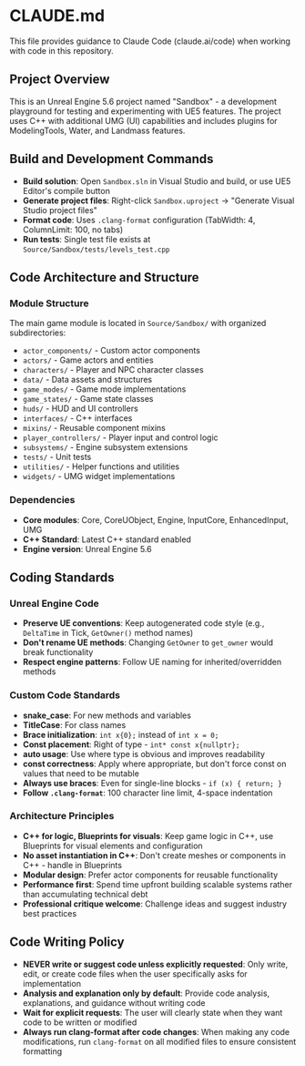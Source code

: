# CLAUDE.md

This file provides guidance to Claude Code (claude.ai/code) when working with code in this repository.

## Project Overview
This is an Unreal Engine 5.6 project named "Sandbox" - a development playground for testing and experimenting with UE5 features. The project uses C++ with additional UMG (UI) capabilities and includes plugins for ModelingTools, Water, and Landmass features.

## Build and Development Commands
- **Build solution**: Open `Sandbox.sln` in Visual Studio and build, or use UE5 Editor's compile button
- **Generate project files**: Right-click `Sandbox.uproject` → "Generate Visual Studio project files"
- **Format code**: Uses `.clang-format` configuration (TabWidth: 4, ColumnLimit: 100, no tabs)
- **Run tests**: Single test file exists at `Source/Sandbox/tests/levels_test.cpp`

## Code Architecture and Structure

### Module Structure
The main game module is located in `Source/Sandbox/` with organized subdirectories:
- `actor_components/` - Custom actor components
- `actors/` - Game actors and entities
- `characters/` - Player and NPC character classes
- `data/` - Data assets and structures
- `game_modes/` - Game mode implementations
- `game_states/` - Game state classes
- `huds/` - HUD and UI controllers
- `interfaces/` - C++ interfaces
- `mixins/` - Reusable component mixins
- `player_controllers/` - Player input and control logic
- `subsystems/` - Engine subsystem extensions
- `tests/` - Unit tests
- `utilities/` - Helper functions and utilities
- `widgets/` - UMG widget implementations

### Dependencies
- **Core modules**: Core, CoreUObject, Engine, InputCore, EnhancedInput, UMG
- **C++ Standard**: Latest C++ standard enabled
- **Engine version**: Unreal Engine 5.6

## Coding Standards

### Unreal Engine Code
- **Preserve UE conventions**: Keep autogenerated code style (e.g., `DeltaTime` in Tick, `GetOwner()` method names)
- **Don't rename UE methods**: Changing `GetOwner` to `get_owner` would break functionality
- **Respect engine patterns**: Follow UE naming for inherited/overridden methods

### Custom Code Standards
- **snake_case**: For new methods and variables
- **TitleCase**: For class names
- **Brace initialization**: `int x{0};` instead of `int x = 0;`
- **Const placement**: Right of type - `int* const x{nullptr};`
- **auto usage**: Use where type is obvious and improves readability
- **const correctness**: Apply where appropriate, but don't force const on values that need to be mutable
- **Always use braces**: Even for single-line blocks - `if (x) { return; }`
- **Follow `.clang-format`**: 100 character line limit, 4-space indentation

### Architecture Principles
- **C++ for logic, Blueprints for visuals**: Keep game logic in C++, use Blueprints for visual elements and configuration
- **No asset instantiation in C++**: Don't create meshes or components in C++ - handle in Blueprints
- **Modular design**: Prefer actor components for reusable functionality
- **Performance first**: Spend time upfront building scalable systems rather than accumulating technical debt
- **Professional critique welcome**: Challenge ideas and suggest industry best practices

## Code Writing Policy
- **NEVER write or suggest code unless explicitly requested**: Only write, edit, or create code files when the user specifically asks for implementation
- **Analysis and explanation only by default**: Provide code analysis, explanations, and guidance without writing code
- **Wait for explicit requests**: The user will clearly state when they want code to be written or modified
- **Always run clang-format after code changes**: When making any code modifications, run `clang-format` on all modified files to ensure consistent formatting